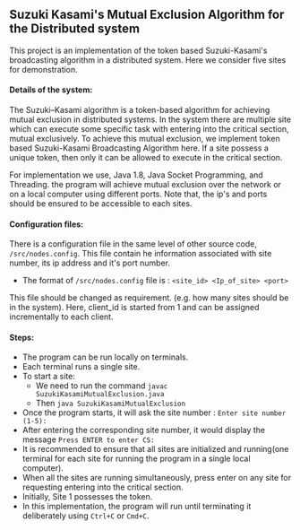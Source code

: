 ## Suzuki Kasami's Mutual Exclusion Algorithm for the Distributed system
This project is an implementation of the token based Suzuki-Kasami's broadcasting algorithm in a distributed system. Here we consider five sites for demonstration. 


#### Details of the system:
The Suzuki–Kasami algorithm is a token-based algorithm for achieving mutual exclusion in distributed systems. In the system there are multiple site which can execute some specific task with entering into the critical section, mutual exclusively. To achieve this mutual exclusion, we implement token based Suzuki-Kasami Broadcasting Algorithm here.
If a site possess a unique token, then only it can be allowed to execute in the critical section.

For implementation we use, Java 1.8, Java Socket Programming, and Threading. the program will achieve mutual exclusion over the network or on a local computer using different ports. Note that, the ip's and ports should be ensured to be accessible to each sites.


#### Configuration files:
There is a configuration file in the same level of other source code, `/src/nodes.config`. This file contain he information associated with site number, its ip address and it's port number.

- The format of `/src/nodes.config` file is : 
`<site_id> <Ip_of_site> <port>`

This file should be changed as requirement. (e.g. how many sites should be in the system). Here, client_id is started from 1 and can be assigned incrementally to each client.

#### Steps:
 - The program can be run locally on terminals.
 - Each terminal runs a single site.
 - To start a site: 
    - We need to run the command `javac SuzukiKasamiMutualExclusion.java`
    - Then `java SuzukiKasamiMutualExclusion`
 - Once the program starts, it will ask the site number : `Enter site number (1-5):`
 - After entering the corresponding site number, it would display the message `Press ENTER to enter CS:`
 - It is recommended to ensure that all sites are initialized and running(one terminal for each site for running the program in a single local computer). 
 - When all the sites are running simultaneously, press enter on any site for requesting entering into the critical section. 
 - Initially, Site 1 possesses the token.
 - In this implementation, the program will run until terminating it deliberately using `Ctrl+C` or `Cmd+C`.
